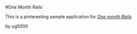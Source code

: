 #One Month Rails

This is a pinteresting sample application for
[*One month Rails*](http://onemonthrails.com)

by ug5000

